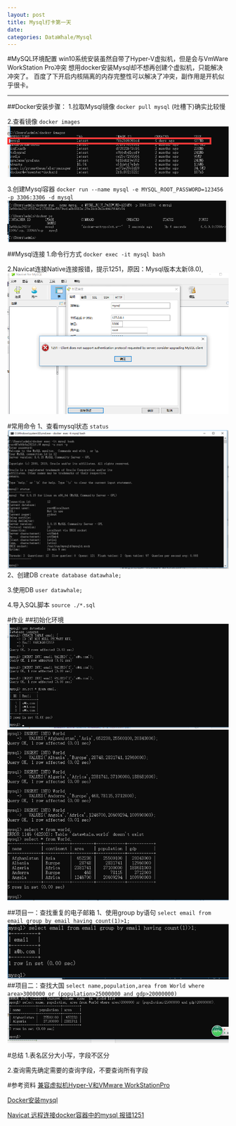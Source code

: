```yaml
---
layout: post
title: Mysql打卡第一天
date:   
categories: DataWhale/Mysql
---
```


#MySQL环境配置
	win10系统安装虽然自带了Hyper-V虚拟机，但是会与VmWare WorkStation Pro冲突
	想用docker安装Mysql却不想再创建个虚拟机，只能解决冲突了。
	百度了下开启内核隔离的内存完整性可以解决了冲突，副作用是开机似乎很卡。
***

##Docker安装步骤：
1.拉取Mysql镜像 `docker pull mysql`
    (吐槽下)确实比较慢

2.查看镜像 `docker images`
![](../static/img/20190331/01.png)

3.创建Mysql容器 `docker run --name mysql -e MYSQL_ROOT_PASSWORD=123456 -p 3306:3306 -d mysql`
![](../static/img/20190331/02.png)

##Mysql连接
1.命令行方式 `docker exec -it mysql bash`

2.Navicat连接Native连接报错，提示1251，原因：Mysql版本太新(8.0),
![](../static/img/20190331/03.png)


#常用命令
1、查看mysql状态 `status`
    ![](../static/img/20190331/04.png)
2、创建DB `create database datawhale;`

3.使用DB `user datawhale;`

4.导入SQL脚本 `source ./*.sql`




#作业
##初始化环境
![](../static/img/20190331/07.png)
![](../static/img/20190331/08.png)

##项目一：查找重复的电子邮箱
    1、使用group by语句
    `select email from email group by email having count(1)>1;`
![](../static/img/20190331/09.png)
##项目二：查找大国
    `select name,population,area
    from World
    where area>3000000 or (population>25000000 and gdp>20000000)`
![](../static/img/20190331/10.png)

#总结
1.表名区分大小写，字段不区分

2.查询需先确定需要的查询字段，不要查询所有字段

#参考资料
[兼容虚拟机Hyper-V和VMware WorkStationPro](https://blog.csdn.net/weixin_42453659/article/details/81172770)

[Docker安装mysql](https://www.cnblogs.com/pwc1996/p/5425234.html)

[Navicat 远程连接docker容器中的mysql 报错1251](https://blog.csdn.net/sinat_38345188/article/details/80838098)
